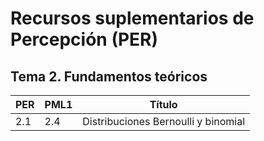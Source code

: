 # Recursos suplementarios de Percepción (PER)

## Tema 2. Fundamentos teóricos

PER  | PML1 | Título
-----|------|------------------
2.1  | 2.4  | Distribuciones Bernoulli y binomial
